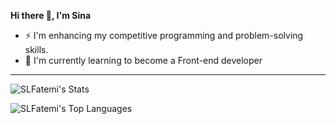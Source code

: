 **Hi there 👋, I'm Sina**

- ⚡ I'm enhancing my competitive programming and problem-solving skills.
- 🌱 I'm currently learning to become a Front-end developer
---
![SLFatemi's Stats](https://github-readme-stats.vercel.app/api?username=SLFatemi&theme=jolly&show_icons=true&hide_border=true&count_private=true)

![SLFatemi's Top Languages](https://github-readme-stats.vercel.app/api/top-langs/?username=SLFatemi&theme=jolly&show_icons=true&hide_border=true&layout=compact)
<!--
**SLFatemi/SLFatemi** is a ✨ _special_ ✨ repository because its `README.md` (this file) appears on your GitHub profile.

Here are some ideas to get you started:

-  ...
- 🌱 I’m currently learning ...
- 👯 I’m looking to collaborate on ...
- 🤔 I’m looking for help with ...
- 💬 Ask me about ...
- 📫 How to reach me: ...
- 😄 Pronouns: ...
- ⚡ Fun fact: ...
-->
